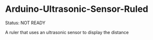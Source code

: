 # Arduino-Ultrasonic-Sensor-Ruled

Status: NOT READY

A ruler that uses an ultrasonic sensor to display the distance

